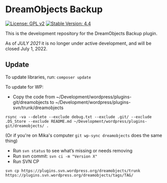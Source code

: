 # DreamObjects Backup #

[![License: GPL v2](https://img.shields.io/badge/License-GPL%20v2-blue.svg)](https://www.gnu.org/licenses/old-licenses/gpl-2.0.en.html) [![Stable Version: 4.4](https://img.shields.io/badge/Version-4.4-success)](https://wordpress.org/plugins/dreamobjects/)

This is the development repository for the DreamObjects Backup plugin.

As of _JULY 2021_ it is no longer under active development, and will be closed July 1, 2022.

## Update

To update libraries, run:  `composer update`

To update for WP:

* Copy the code from ~/Development/wordpress/plugins-git/dreamobjects to ~/Development/wordpress/plugins-svn/trunk/dreamobjects

```
rsync -va --delete --exclude debug.txt --exclude .git/ --exclude .DS_Store --exclude README.md ~/Development/wordpress/plugins-git/dreamobjects/ .
```

(Or if you're on Mika's computer `git wp-sync dreamobjects` does the same thing)

* Run `svn status` to see what’s missing or needs removing
* Run svn commit: `svn ci -m "Version X"`
* Run SVN CP

```
svn cp https://plugins.svn.wordpress.org/dreamobjects/trunk https://plugins.svn.wordpress.org/dreamobjects/tags/TAG/
```
